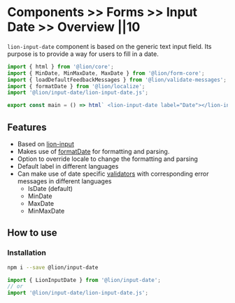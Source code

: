 # Components >> Forms >> Input Date >> Overview ||10

`lion-input-date` component is based on the generic text input field. Its purpose is to provide a way for users to fill in a date.

```js script
import { html } from '@lion/core';
import { MinDate, MinMaxDate, MaxDate } from '@lion/form-core';
import { loadDefaultFeedbackMessages } from '@lion/validate-messages';
import { formatDate } from '@lion/localize';
import '@lion/input-date/lion-input-date.js';
```

```js preview-story
export const main = () => html` <lion-input-date label="Date"></lion-input-date> `;
```

## Features

- Based on [lion-input](?path=/docs/forms-input--main#input)
- Makes use of [formatDate](?path=/docs/localize-dates--formatting#date-localization) for formatting and parsing.
- Option to override locale to change the formatting and parsing
- Default label in different languages
- Can make use of date specific [validators](?path=/docs/forms-validation-overview--main#validate) with corresponding error messages in different languages
  - IsDate (default)
  - MinDate
  - MaxDate
  - MinMaxDate

## How to use

### Installation

```bash
npm i --save @lion/input-date
```

```js
import { LionInputDate } from '@lion/input-date';
// or
import '@lion/input-date/lion-input-date.js';
```
